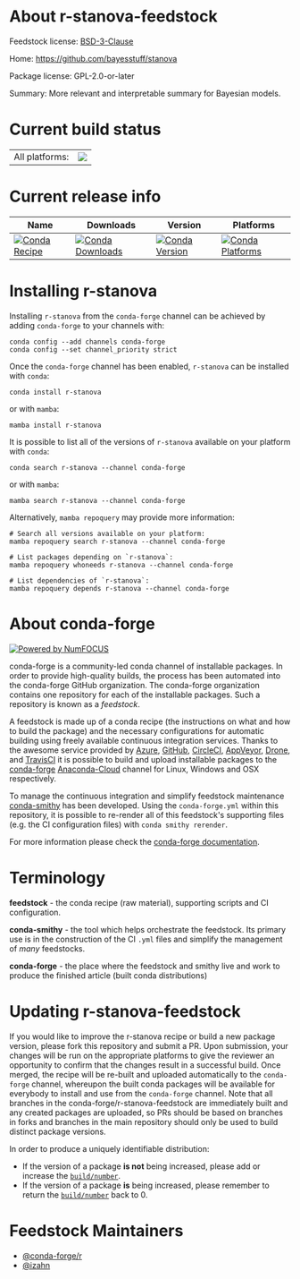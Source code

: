 About r-stanova-feedstock
=========================

Feedstock license: [BSD-3-Clause](https://github.com/conda-forge/r-stanova-feedstock/blob/main/LICENSE.txt)

Home: https://github.com/bayesstuff/stanova

Package license: GPL-2.0-or-later

Summary: More relevant and interpretable summary for Bayesian models.

Current build status
====================


<table><tr><td>All platforms:</td>
    <td>
      <a href="https://dev.azure.com/conda-forge/feedstock-builds/_build/latest?definitionId=13536&branchName=main">
        <img src="https://dev.azure.com/conda-forge/feedstock-builds/_apis/build/status/r-stanova-feedstock?branchName=main">
      </a>
    </td>
  </tr>
</table>

Current release info
====================

| Name | Downloads | Version | Platforms |
| --- | --- | --- | --- |
| [![Conda Recipe](https://img.shields.io/badge/recipe-r--stanova-green.svg)](https://anaconda.org/conda-forge/r-stanova) | [![Conda Downloads](https://img.shields.io/conda/dn/conda-forge/r-stanova.svg)](https://anaconda.org/conda-forge/r-stanova) | [![Conda Version](https://img.shields.io/conda/vn/conda-forge/r-stanova.svg)](https://anaconda.org/conda-forge/r-stanova) | [![Conda Platforms](https://img.shields.io/conda/pn/conda-forge/r-stanova.svg)](https://anaconda.org/conda-forge/r-stanova) |

Installing r-stanova
====================

Installing `r-stanova` from the `conda-forge` channel can be achieved by adding `conda-forge` to your channels with:

```
conda config --add channels conda-forge
conda config --set channel_priority strict
```

Once the `conda-forge` channel has been enabled, `r-stanova` can be installed with `conda`:

```
conda install r-stanova
```

or with `mamba`:

```
mamba install r-stanova
```

It is possible to list all of the versions of `r-stanova` available on your platform with `conda`:

```
conda search r-stanova --channel conda-forge
```

or with `mamba`:

```
mamba search r-stanova --channel conda-forge
```

Alternatively, `mamba repoquery` may provide more information:

```
# Search all versions available on your platform:
mamba repoquery search r-stanova --channel conda-forge

# List packages depending on `r-stanova`:
mamba repoquery whoneeds r-stanova --channel conda-forge

# List dependencies of `r-stanova`:
mamba repoquery depends r-stanova --channel conda-forge
```


About conda-forge
=================

[![Powered by
NumFOCUS](https://img.shields.io/badge/powered%20by-NumFOCUS-orange.svg?style=flat&colorA=E1523D&colorB=007D8A)](https://numfocus.org)

conda-forge is a community-led conda channel of installable packages.
In order to provide high-quality builds, the process has been automated into the
conda-forge GitHub organization. The conda-forge organization contains one repository
for each of the installable packages. Such a repository is known as a *feedstock*.

A feedstock is made up of a conda recipe (the instructions on what and how to build
the package) and the necessary configurations for automatic building using freely
available continuous integration services. Thanks to the awesome service provided by
[Azure](https://azure.microsoft.com/en-us/services/devops/), [GitHub](https://github.com/),
[CircleCI](https://circleci.com/), [AppVeyor](https://www.appveyor.com/),
[Drone](https://cloud.drone.io/welcome), and [TravisCI](https://travis-ci.com/)
it is possible to build and upload installable packages to the
[conda-forge](https://anaconda.org/conda-forge) [Anaconda-Cloud](https://anaconda.org/)
channel for Linux, Windows and OSX respectively.

To manage the continuous integration and simplify feedstock maintenance
[conda-smithy](https://github.com/conda-forge/conda-smithy) has been developed.
Using the ``conda-forge.yml`` within this repository, it is possible to re-render all of
this feedstock's supporting files (e.g. the CI configuration files) with ``conda smithy rerender``.

For more information please check the [conda-forge documentation](https://conda-forge.org/docs/).

Terminology
===========

**feedstock** - the conda recipe (raw material), supporting scripts and CI configuration.

**conda-smithy** - the tool which helps orchestrate the feedstock.
                   Its primary use is in the construction of the CI ``.yml`` files
                   and simplify the management of *many* feedstocks.

**conda-forge** - the place where the feedstock and smithy live and work to
                  produce the finished article (built conda distributions)


Updating r-stanova-feedstock
============================

If you would like to improve the r-stanova recipe or build a new
package version, please fork this repository and submit a PR. Upon submission,
your changes will be run on the appropriate platforms to give the reviewer an
opportunity to confirm that the changes result in a successful build. Once
merged, the recipe will be re-built and uploaded automatically to the
`conda-forge` channel, whereupon the built conda packages will be available for
everybody to install and use from the `conda-forge` channel.
Note that all branches in the conda-forge/r-stanova-feedstock are
immediately built and any created packages are uploaded, so PRs should be based
on branches in forks and branches in the main repository should only be used to
build distinct package versions.

In order to produce a uniquely identifiable distribution:
 * If the version of a package **is not** being increased, please add or increase
   the [``build/number``](https://docs.conda.io/projects/conda-build/en/latest/resources/define-metadata.html#build-number-and-string).
 * If the version of a package **is** being increased, please remember to return
   the [``build/number``](https://docs.conda.io/projects/conda-build/en/latest/resources/define-metadata.html#build-number-and-string)
   back to 0.

Feedstock Maintainers
=====================

* [@conda-forge/r](https://github.com/conda-forge/r/)
* [@izahn](https://github.com/izahn/)


